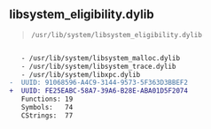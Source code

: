 ## libsystem_eligibility.dylib

> `/usr/lib/system/libsystem_eligibility.dylib`

```diff

   - /usr/lib/system/libsystem_malloc.dylib
   - /usr/lib/system/libsystem_trace.dylib
   - /usr/lib/system/libxpc.dylib
-  UUID: 91068596-A4C9-3144-9573-5F363D3BBEF2
+  UUID: FE25EABC-58A7-39A6-B28E-ABA01D5F2074
   Functions: 19
   Symbols:   74
   CStrings:  77

```

